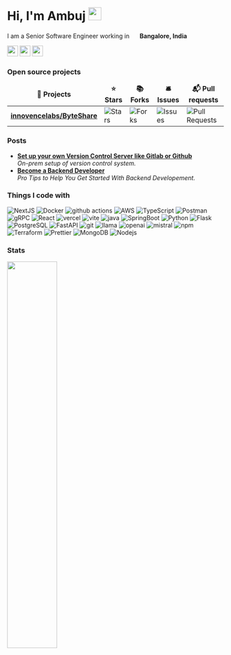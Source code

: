 # Hi, I'm Ambuj <img src="https://emojis.slackmojis.com/emojis/images/1531849430/4246/blob-sunglasses.gif?1531849430" width="30"/>

I am a Senior Software Engineer working in <img src="https://github.com/ambujraj/ambujraj/assets/29935993/49abf954-0b61-4d07-bddb-92a3baa7bb8a" width="16"/> **Bangalore, India**
<p><a href="https://www.twitter.com/_ambujraj"><img src="https://img.shields.io/badge/twitter-%231DA1F2.svg?&style=for-the-badge&logo=twitter&logoColor=white" height=25></a> <a href="https://www.linkedin.com/in/ambujraj"><img src="https://img.shields.io/badge/linkedin-%230077B5.svg?&style=for-the-badge&logo=linkedin&logoColor=white" height=25></a> <a href="https://medium.com/@ambujraj"><img src="https://img.shields.io/badge/medium-%2312100E.svg?&style=for-the-badge&logo=medium&logoColor=white" height=25></a>


<h3>Open source projects</h3>
<table>
  <thead align="center">
    <tr border: none;>
      <td><b>🎁 Projects</b></td>
      <td><b>⭐ Stars</b></td>
      <td><b>📚 Forks</b></td>
      <td><b>🛎 Issues</b></td>
      <td><b>📬 Pull requests</b></td>
    </tr>
  </thead>
  <tbody>
    <tr>
      <td><a href="https://github.com/innovencelabs/byteshare"><b>innovencelabs/ByteShare</b></a></td>
      <td><img alt="Stars" src="https://img.shields.io/github/stars/innovencelabs/byteshare?style=flat-square&labelColor=343b41"/></td>
      <td><img alt="Forks" src="https://img.shields.io/github/forks/innovencelabs/byteshare?style=flat-square&labelColor=343b41"/></td>
      <td><img alt="Issues" src="https://img.shields.io/github/issues/innovencelabs/byteshare?style=flat-square&labelColor=343b41"/></td>
      <td><img alt="Pull Requests" src="https://img.shields.io/github/issues-pr/innovencelabs/byteshare?style=flat-square&labelColor=343b41"/></td>
    </tr>
  </tbody>
</table>

<h3>Posts</h3>
<ul>
  <li><a href="https://ambujraj.medium.com/set-up-your-own-version-control-server-like-gitlab-or-github-26af5d5f10a8"><b> Set up your own Version Control Server like Gitlab or Github</b></a><br/><i>On-prem setup of version control system.</i></li>
  <li><a href="https://ambujraj.medium.com/become-a-backend-developer-in-2021-1da024f5ef80"><b>Become a Backend Developer</b></a><br/><i>Pro Tips to Help You Get Started With Backend Developement.</i></li>
    
</ul>

<h3>Things I code with</h3>
<p>
 
  <img alt="NextJS" src="https://img.shields.io/badge/-NextJS-8DD6F9?style=flat-square&logo=next.js&logoColor=white" /> 
  <img alt="Docker" src="https://img.shields.io/badge/-Docker-46a2f1?style=flat-square&logo=docker&logoColor=white" />
  <img alt="github actions" src="https://img.shields.io/badge/-Github_Actions-2088FF?style=flat-square&logo=github-actions&logoColor=white" />
  <img alt="AWS" src="https://img.shields.io/badge/-AWS-1a73e8?style=flat-square&logo=aws&logoColor=white" />
  <img alt="TypeScript" src="https://img.shields.io/badge/-TypeScript-007ACC?style=flat-square&logo=typescript&logoColor=white" />
  <img alt="Postman" src="https://img.shields.io/badge/-Postman-5849BE?style=flat-square&logo=insomnia&logoColor=white" />
  <img alt="gRPC" src="https://img.shields.io/badge/-gRPC-311C87?style=flat-square&logo=grpc&logoColor=white" />
   <img alt="React" src="https://img.shields.io/badge/-React-45b8d8?style=flat-square&logo=react&logoColor=white" />
  <img alt="vercel" src="https://img.shields.io/badge/-Vercel-430098?style=flat-square&logo=vercel&logoColor=white" />
  <img alt="vite" src="https://img.shields.io/badge/-Vite-764ABC?style=flat-square&logo=vite&logoColor=white" />
  <img alt="java" src="https://img.shields.io/badge/-Java-B7178C?style=flat-square&logo=java&logoColor=white" />
  <img alt="SpringBoot" src="https://img.shields.io/badge/-SpringBoot-E10098?style=flat-square&logo=springboot&logoColor=white" />
  <img alt="Python" src="https://img.shields.io/badge/-Python-F7B93E?style=flat-square&logo=python&logoColor=white" />
  <img alt="Flask" src="https://img.shields.io/badge/-Flask-F7B93E?style=flat-square&logo=flask&logoColor=white" />
  <img alt="PostgreSQL" src="https://img.shields.io/badge/-PostgreSQL-F7B93E?style=flat-square&logo=postgresql&logoColor=white" />
  <img alt="FastAPI" src="https://img.shields.io/badge/-FastAPI-F7B93E?style=flat-square&logo=fastapi&logoColor=white" />
  <img alt="git" src="https://img.shields.io/badge/-Git-F05032?style=flat-square&logo=git&logoColor=white" />
  <img alt="llama" src="https://img.shields.io/badge/-Llama-F05032?style=flat-square&logo=llama&logoColor=white" />
  <img alt="openai" src="https://img.shields.io/badge/-OpenAI-F05032?style=flat-square&logo=openai&logoColor=white" />
  <img alt="mistral" src="https://img.shields.io/badge/-MistralAI-F05032?style=flat-square&logo=mistralai&logoColor=white" />
  <img alt="npm" src="https://img.shields.io/badge/-NPM-CB3837?style=flat-square&logo=npm&logoColor=white" />
  <img alt="Terraform" src="https://img.shields.io/badge/-Terraform-F7B93E?style=flat-square&logo=terraform&logoColor=white" />
  <img alt="Prettier" src="https://img.shields.io/badge/-Prettier-F7B93E?style=flat-square&logo=prettier&logoColor=white" />
  <img alt="MongoDB" src="https://img.shields.io/badge/-MongoDB-13aa52?style=flat-square&logo=mongodb&logoColor=white" />
  <img alt="Nodejs" src="https://img.shields.io/badge/-Nodejs-43853d?style=flat-square&logo=Node.js&logoColor=white" />
</p>

<h3>Stats</h3>

<img width="48%" src="https://github-readme-stats.vercel.app/api?username=ambujraj&show_icons=true&theme=transparent&hide=contribs" />
